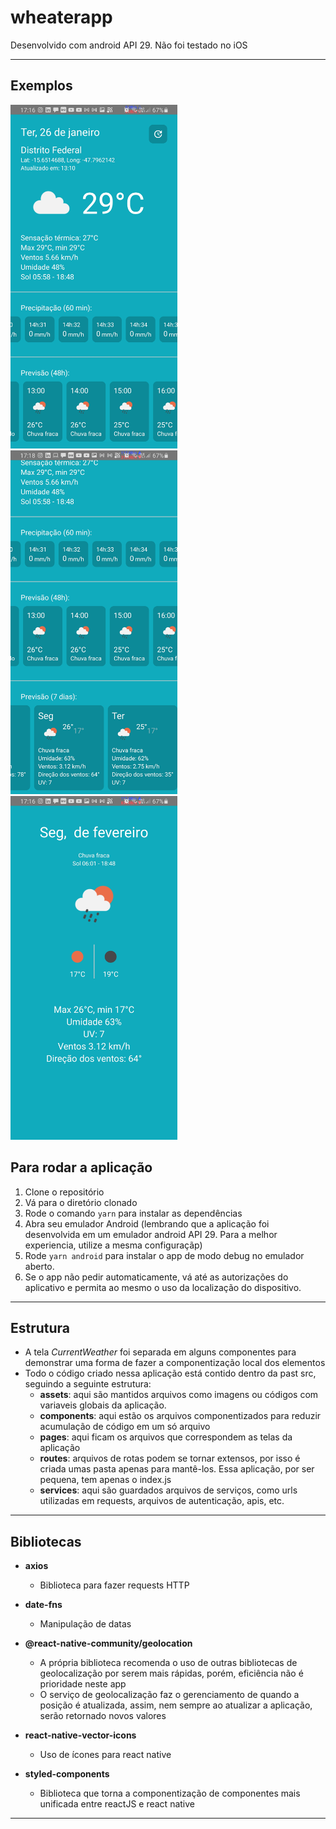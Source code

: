 # wheaterapp

Desenvolvido com android API 29. Não foi testado no iOS

---
## Exemplos

<div>
<img src="./evidence01.jpg" alt="Tela Inicial 01" style="height: 550px;"/>
<img src="./evidence02.jpg" alt="Tela Inicial 02" style="height: 550px;"/>
<img src="./evidence03.jpg" alt="Tela detalhes previsão" style="height: 550px;"/>
</div>

## Para rodar a aplicação

1. Clone o repositório
2. Vá para o diretório clonado
3. Rode o comando `yarn` para instalar as dependências
4. Abra seu emulador Android (lembrando que a aplicação foi desenvolvida em um emulador android API 29. Para a melhor experiencia, utilize a mesma configuraçãp)
5. Rode `yarn android` para instalar o app de modo debug no emulador aberto.
6. Se o app não pedir automaticamente, vá até as autorizações do aplicativo e permita ao mesmo o uso da localização do dispositivo.

---

## Estrutura

* A tela *CurrentWeather* foi separada em alguns componentes para demonstrar uma forma de fazer a componentização local dos elementos
* Todo o código criado nessa aplicação está contido dentro da past src, seguindo a seguinte estrutura:
   - **assets**: aqui são mantidos arquivos como imagens ou códigos com variaveis globais da aplicação.
   - **components**: aqui estão os arquivos componentizados para reduzir acumulação de código em um só arquivo
   - **pages**: aqui ficam os arquivos que correspondem as telas da aplicação
   - **routes**: arquivos de rotas podem se tornar extensos, por isso é criada umas pasta apenas para mantê-los. Essa aplicação, por ser pequena, tem apenas o index.js
   - **services**: aqui são guardados arquivos de serviços, como urls utilizadas em requests, arquivos de autenticação, apis, etc.

 ---

## Bibliotecas

* **axios**
  - Biblioteca para fazer requests HTTP

* **date-fns**
  - Manipulação de datas

* **@react-native-community/geolocation**
  - A própria biblioteca recomenda o uso de outras bibliotecas de geolocalização
por serem mais rápidas, porém, eficiência não é prioridade neste app
  - O serviço de geolocalização faz o gerenciamento de quando a posição é atualizada,
assim, nem sempre ao atualizar a aplicação, serão retornado novos valores

* **react-native-vector-icons**
  - Uso de ícones para react native

* **styled-components**
  - Biblioteca que torna a componentização de componentes mais unificada entre
reactJS e react native

---
